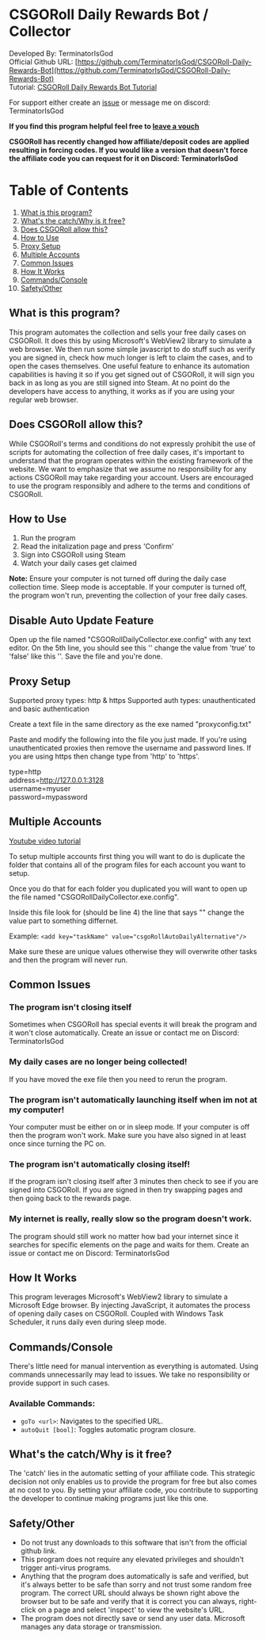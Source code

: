 # CSGORoll Daily Rewards Bot / Collector

Developed By: TerminatorIsGod  
Official Github URL: [https://github.com/TerminatorIsGod/CSGORoll-Daily-Rewards-Bot](https://github.com/TerminatorIsGod/CSGORoll-Daily-Rewards-Bot)  
Tutorial: [CSGORoll Daily Rewards Bot Tutorial](https://www.youtube.com/watch?v=B2sp25ok0VI)

For support either create an [issue](https://github.com/TerminatorIsGod/CSGORoll-Daily-Rewards-Bot/issues) or message me on discord: TerminatorIsGod

**If you find this program helpful feel free to [leave a vouch](https://www.reddit.com/r/CSGORollServices/comments/1be07ic/csgoroll_daily_rewards_bot/)**

**CSGORoll has recently changed how affiliate/deposit codes are applied resulting in forcing codes. If you would like a version that doesn't force the affiliate code you can request for it on Discord: TerminatorIsGod**

# Table of Contents

1. [What is this program?](#what-is-this-program)
2. [What's the catch/Why is it free?](#whats-the-catchwhy-is-it-free)
3. [Does CSGORoll allow this?](#does-csgoroll-allow-this)
4. [How to Use](#how-to-use)
5. [Proxy Setup](#proxy-setup)
6. [Multiple Accounts](#multiple-accounts)
7. [Common Issues](#common-issues)
8. [How It Works](#how-it-works)
9. [Commands/Console](#commandsconsole)
10. [Safety/Other](#safetyother)

## What is this program?

This program automates the collection and sells your free daily cases on CSGORoll. It does this by using Microsoft's WebView2 library to simulate a web browser. We then run some simple javascript to do stuff such as verify you are signed in, check how much longer is left to claim the cases, and to open the cases themselves. One useful feature to enhance its automation capabilities is having it so if you get signed out of CSGORoll, it will sign you back in as long as you are still signed into Steam. At no point do the developers have access to anything, it works as if you are using your regular web browser.

## Does CSGORoll allow this?

While CSGORoll's terms and conditions do not expressly prohibit the use of scripts for automating the collection of free daily cases, it's important to understand that the program operates within the existing framework of the website. We want to emphasize that we assume no responsibility for any actions CSGORoll may take regarding your account. Users are encouraged to use the program responsibly and adhere to the terms and conditions of CSGORoll.

## How to Use

1. Run the program
2. Read the initalization page and press 'Confirm'
3. Sign into CSGORoll using Steam
4. Watch your daily cases get claimed

**Note:** Ensure your computer is not turned off during the daily case collection time. Sleep mode is acceptable. If your computer is turned off, the program won't run, preventing the collection of your free daily cases.

## Disable Auto Update Feature
Open up the file named "CSGORollDailyCollector.exe.config" with any text editor. On the 5th line, you should see this '<add key="autoUpdate" value="true" />' change the value from 'true' to 'false' like this '<add key="autoUpdate" value="false" />'. Save the file and you're done.

## Proxy Setup
Supported proxy types: http & https
Supported auth types: unauthenticated and basic authentication

Create a text file in the same directory as the exe named "proxyconfig.txt"

Paste and modify the following into the file you just made. If you're using unauthenticated proxies then remove the username and password lines. If you are using https then change type from 'http' to 'https'.

type=http <br>
address=http://127.0.0.1:3128 <br>
username=myuser <br>
password=mypassword


## Multiple Accounts
[Youtube video tutorial](https://youtu.be/B2sp25ok0VI?t=191)

To setup multiple accounts first thing you will want to do is duplicate the folder that contains all of the program files for each account you want to setup. 

Once you do that for each folder you duplicated you will want to open up the file named "CSGORollDailyCollector.exe.config". 

Inside this file look for (should be line 4) the line that says "<add key="taskName" value="csgoRollAutoDaily"/>" change the value part to something differnet. 

Example: `<add key="taskName" value="csgoRollAutoDailyAlternative"/>`

Make sure these are unique values otherwise they will overwrite other tasks and then the program will never run.

## Common Issues

### The program isn't closing itself
Sometimes when CSGORoll has special events it will break the program and it won't close automatically. Create an issue or contact me on Discord: TerminatorIsGod

### My daily cases are no longer being collected!
If you have moved the exe file then you need to rerun the program.

### The program isn't automatically launching itself when im not at my computer!
Your computer must be either on or in sleep mode. If your computer is off then the program won't work. Make sure you have also signed in at least once since turning the PC on.

### The program isn't automatically closing itself!
If the program isn't closing itself after 3 minutes then check to see if you are signed into CSGORoll. If you are signed in then try swapping pages and then going back to the rewards page.

### My internet is really, really slow so the program doesn't work.
The program should still work no matter how bad your internet since it searches for specific elements on the page and waits for them. Create an issue or contact me on Discord: TerminatorIsGod

## How It Works

This program leverages Microsoft's WebView2 library to simulate a Microsoft Edge browser. By injecting JavaScript, it automates the process of opening daily cases on CSGORoll. Coupled with Windows Task Scheduler, it runs daily even during sleep mode.

## Commands/Console

There's little need for manual intervention as everything is automated. Using commands unnecessarily may lead to issues. We take no responsibility or provide support in such cases.

### Available Commands:

- `goTo <url>`: Navigates to the specified URL.
- `autoQuit [bool]`: Toggles automatic program closure.

## What's the catch/Why is it free?

The 'catch' lies in the automatic setting of your affiliate code. This strategic decision not only enables us to provide the program for free but also comes at no cost to you. By setting your affiliate code, you contribute to supporting the developer to continue making programs just like this one.

## Safety/Other

- Do not trust any downloads to this software that isn't from the official github link.
- This program does not require any elevated privileges and shouldn't trigger anti-virus programs.
- Anything that the program does automatically is safe and verified, but it's always better to be safe than sorry and not trust some random free program. The correct URL should always be shown right above the browser but to be safe and verify that it is correct you can always, right-click on a page and select 'inspect' to view the website's URL.
- The program does not directly save or send any user data. Microsoft manages any data storage or transmission.

